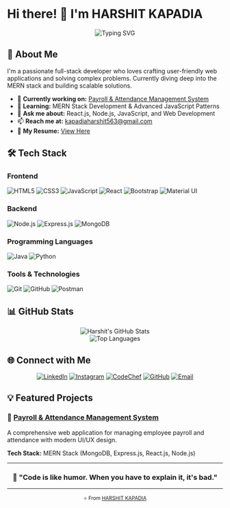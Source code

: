 # Hi there! 👋 I'm HARSHIT KAPADIA

<div align="center">
  <img src="https://readme-typing-svg.herokuapp.com?font=Fira+Code&pause=1000&color=2196F3&center=true&vCenter=true&width=435&lines=Full+Stack+Developer;MERN+Stack+Enthusiast;Problem+Solver;Always+Learning" alt="Typing SVG" />
</div>

## 🚀 About Me

I'm a passionate full-stack developer who loves crafting user-friendly web applications and solving complex problems. Currently diving deep into the MERN stack and building scalable solutions.

- 🔭 **Currently working on:** [Payroll & Attendance Management System](https://payroll-mu.vercel.app/)
- 🌱 **Learning:** MERN Stack Development & Advanced JavaScript Patterns
- 💬 **Ask me about:** React.js, Node.js, JavaScript, and Web Development
- 📫 **Reach me at:** kapadiaharshit563@gmail.com
- 📄 **My Resume:** [View Here](https://harshit-kapadiaresume.tiiny.site)

## 🛠️ Tech Stack

### Frontend
![HTML5](https://img.shields.io/badge/HTML5-E34F26?style=for-the-badge&logo=html5&logoColor=white)
![CSS3](https://img.shields.io/badge/CSS3-1572B6?style=for-the-badge&logo=css3&logoColor=white)
![JavaScript](https://img.shields.io/badge/JavaScript-F7DF1E?style=for-the-badge&logo=javascript&logoColor=black)
![React](https://img.shields.io/badge/React-20232A?style=for-the-badge&logo=react&logoColor=61DAFB)
![Bootstrap](https://img.shields.io/badge/Bootstrap-563D7C?style=for-the-badge&logo=bootstrap&logoColor=white)
![Material UI](https://img.shields.io/badge/Material--UI-0081CB?style=for-the-badge&logo=material-ui&logoColor=white)

### Backend
![Node.js](https://img.shields.io/badge/Node.js-43853D?style=for-the-badge&logo=node.js&logoColor=white)
![Express.js](https://img.shields.io/badge/Express.js-404D59?style=for-the-badge)
![MongoDB](https://img.shields.io/badge/MongoDB-4EA94B?style=for-the-badge&logo=mongodb&logoColor=white)

### Programming Languages
![Java](https://img.shields.io/badge/Java-ED8B00?style=for-the-badge&logo=java&logoColor=white)
![Python](https://img.shields.io/badge/Python-3776AB?style=for-the-badge&logo=python&logoColor=white)

### Tools & Technologies
![Git](https://img.shields.io/badge/Git-F05032?style=for-the-badge&logo=git&logoColor=white)
![GitHub](https://img.shields.io/badge/GitHub-100000?style=for-the-badge&logo=github&logoColor=white)
![Postman](https://img.shields.io/badge/Postman-FF6C37?style=for-the-badge&logo=postman&logoColor=white)

## 📊 GitHub Stats

<div align="center">
  <img src="https://github-readme-stats.vercel.app/api?username=HARSHIT05060&show_icons=true&theme=radical&hide_border=true" alt="Harshit's GitHub Stats" />
</div>

<div align="center">
  <img src="https://github-readme-stats.vercel.app/api/top-langs/?username=HARSHIT05060&layout=compact&theme=radical&hide_border=true" alt="Top Languages" />
</div>

## 🌐 Connect with Me

<div align="center">
  
[![LinkedIn](https://img.shields.io/badge/LinkedIn-0077B5?style=for-the-badge&logo=linkedin&logoColor=white)](https://linkedin.com/in/harshit-kapadia-872606228/)
[![Instagram](https://img.shields.io/badge/Instagram-E4405F?style=for-the-badge&logo=instagram&logoColor=white)](https://instagram.com/harshit.__.07/)
[![CodeChef](https://img.shields.io/badge/CodeChef-5B4638?style=for-the-badge&logo=codechef&logoColor=white)](https://www.codechef.com/users/harshit563)
[![GitHub](https://img.shields.io/badge/GitHub-100000?style=for-the-badge&logo=github&logoColor=white)](https://github.com/HARSHIT05060)
[![Email](https://img.shields.io/badge/Email-D14836?style=for-the-badge&logo=gmail&logoColor=white)](mailto:kapadiaharshit563@gmail.com)

</div>

## 💡 Featured Projects

### 🏢 [Payroll & Attendance Management System](https://payroll-mu.vercel.app/)
A comprehensive web application for managing employee payroll and attendance with modern UI/UX design.

**Tech Stack:** MERN Stack (MongoDB, Express.js, React.js, Node.js)

---


<div align="center">
  
### 🚀 "Code is like humor. When you have to explain it, it's bad."

</div>

---

<div align="center">
  <sub>⭐️ From <a href="https://github.com/HARSHIT05060">HARSHIT KAPADIA</a></sub>
</div>
